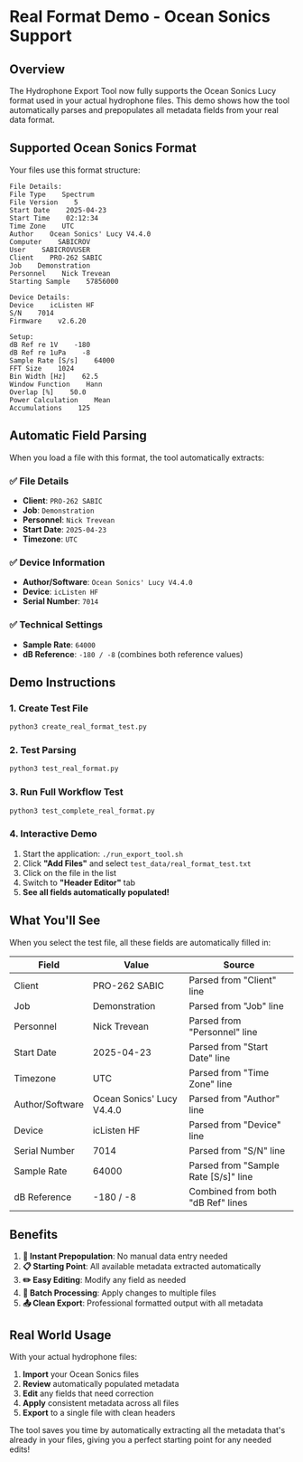 # Real Format Demo - Ocean Sonics Support

## Overview

The Hydrophone Export Tool now fully supports the Ocean Sonics Lucy format used in your actual hydrophone files. This demo shows how the tool automatically parses and prepopulates all metadata fields from your real data format.

## Supported Ocean Sonics Format

Your files use this format structure:
```
File Details:
File Type    Spectrum
File Version    5
Start Date    2025-04-23
Start Time    02:12:34
Time Zone    UTC
Author    Ocean Sonics' Lucy V4.4.0
Computer    SABICROV
User    SABICROVUSER
Client    PRO-262 SABIC
Job    Demonstration
Personnel    Nick Trevean
Starting Sample    57856000

Device Details:
Device    icListen HF
S/N    7014
Firmware    v2.6.20

Setup:
dB Ref re 1V    -180
dB Ref re 1uPa    -8
Sample Rate [S/s]    64000
FFT Size    1024
Bin Width [Hz]    62.5
Window Function    Hann
Overlap [%]    50.0
Power Calculation    Mean
Accumulations    125
```

## Automatic Field Parsing

When you load a file with this format, the tool automatically extracts:

### ✅ **File Details**
- **Client**: `PRO-262 SABIC`
- **Job**: `Demonstration`
- **Personnel**: `Nick Trevean`
- **Start Date**: `2025-04-23` 
- **Timezone**: `UTC`

### ✅ **Device Information**
- **Author/Software**: `Ocean Sonics' Lucy V4.4.0`
- **Device**: `icListen HF`
- **Serial Number**: `7014`

### ✅ **Technical Settings**
- **Sample Rate**: `64000`
- **dB Reference**: `-180 / -8` (combines both reference values)

## Demo Instructions

### 1. Create Test File
```bash
python3 create_real_format_test.py
```

### 2. Test Parsing
```bash
python3 test_real_format.py
```

### 3. Run Full Workflow Test
```bash
python3 test_complete_real_format.py
```

### 4. Interactive Demo
1. Start the application: `./run_export_tool.sh`
2. Click **"Add Files"** and select `test_data/real_format_test.txt`
3. Click on the file in the list
4. Switch to **"Header Editor"** tab
5. **See all fields automatically populated!**

## What You'll See

When you select the test file, all these fields are automatically filled in:

| Field | Value | Source |
|-------|-------|--------|
| Client | PRO-262 SABIC | Parsed from "Client" line |
| Job | Demonstration | Parsed from "Job" line |
| Personnel | Nick Trevean | Parsed from "Personnel" line |
| Start Date | 2025-04-23 | Parsed from "Start Date" line |
| Timezone | UTC | Parsed from "Time Zone" line |
| Author/Software | Ocean Sonics' Lucy V4.4.0 | Parsed from "Author" line |
| Device | icListen HF | Parsed from "Device" line |
| Serial Number | 7014 | Parsed from "S/N" line |
| Sample Rate | 64000 | Parsed from "Sample Rate [S/s]" line |
| dB Reference | -180 / -8 | Combined from both "dB Ref" lines |

## Benefits

1. **🚀 Instant Prepopulation**: No manual data entry needed
2. **📋 Starting Point**: All available metadata extracted automatically  
3. **✏️ Easy Editing**: Modify any field as needed
4. **🔄 Batch Processing**: Apply changes to multiple files
5. **📤 Clean Export**: Professional formatted output with all metadata

## Real World Usage

With your actual hydrophone files:
1. **Import** your Ocean Sonics files
2. **Review** automatically populated metadata
3. **Edit** any fields that need correction
4. **Apply** consistent metadata across all files
5. **Export** to a single file with clean headers

The tool saves you time by automatically extracting all the metadata that's already in your files, giving you a perfect starting point for any needed edits!